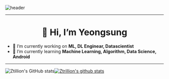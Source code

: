 ![header](https://capsule-render.vercel.app/api?type=slice&color=000000&fontColor=6666FF&height=250&section=header&text=Kim%20YeongSung&fontSize=50&rotate=14)

---

<div align=center><h1>👋 Hi, I’m Yeongsung</h1></div>
 
- 🔭 I’m currently working on **ML, DL Enginear, Datascientist**
- 🌱 I’m currently learning **Machine Learning, Algorithm, Data Science, Android**

---


 
![Ztillion's GitHub stats](https://github-readme-stats.vercel.app/api?username=Ztrillion&show_icons=true&theme=dark&title_color=6666FF&text_color=CCCCFF&icon_color=6666FF)[![Ztrillion's github stats](https://github-readme-stats.vercel.app/api/top-langs/?username=Ztrillion&show_icons=true&hide_border=true&title_color=6666FF&icon_color=6666FF&layout=compact&theme=dark&text_color=CCCCFF)](https://github.com/Ztrillion)
 

 
 
